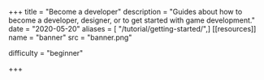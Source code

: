 +++
title = "Become a developer"
description = "Guides about how to become a developer, designer, or to get started with game development."
date = "2020-05-20"
aliases = [ "/tutorial/getting-started/",]
[[resources]]
name = "banner"
src = "banner.png"

difficulty = "beginner"

+++
